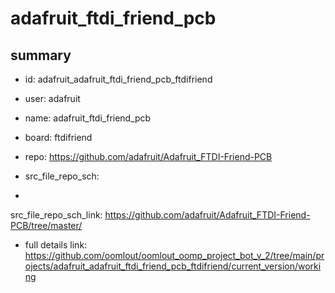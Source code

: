 # adafruit_ftdi_friend_pcb
 
## summary 
* id: adafruit_adafruit_ftdi_friend_pcb_ftdifriend
* user: adafruit
* name: adafruit_ftdi_friend_pcb
* board: ftdifriend
* repo: https://github.com/adafruit/Adafruit_FTDI-Friend-PCB



* src_file_repo_sch: 
*
 src_file_repo_sch_link: https://github.com/adafruit/Adafruit_FTDI-Friend-PCB/tree/master/
* full details link: https://github.com/oomlout/oomlout_oomp_project_bot_v_2/tree/main/projects/adafruit_adafruit_ftdi_friend_pcb_ftdifriend/current_version/working  






